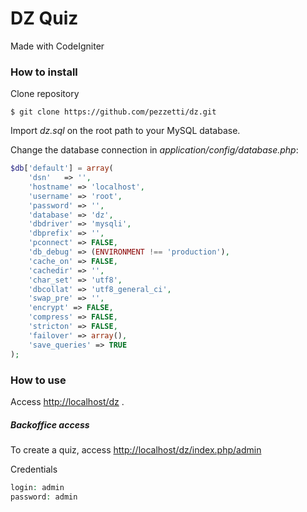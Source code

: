 # DZ Quiz #


Made with CodeIgniter

### How to install
Clone repository
``` ssh
$ git clone https://github.com/pezzetti/dz.git 
```
Import *dz.sql* on the root path to your MySQL database.

Change the database connection in *application/config/database.php*:
``` php
$db['default'] = array(
	'dsn'	=> '',
	'hostname' => 'localhost',
	'username' => 'root',
	'password' => '',
	'database' => 'dz',
	'dbdriver' => 'mysqli',
	'dbprefix' => '',
	'pconnect' => FALSE,
	'db_debug' => (ENVIRONMENT !== 'production'),
	'cache_on' => FALSE,
	'cachedir' => '',
	'char_set' => 'utf8',
	'dbcollat' => 'utf8_general_ci',
	'swap_pre' => '',
	'encrypt' => FALSE,
	'compress' => FALSE,
	'stricton' => FALSE,
	'failover' => array(),
	'save_queries' => TRUE
);
```
### How to use
Access [http://localhost/dz](http://localhost/dz) .

##### Backoffice access
To create a quiz, access [http://localhost/dz/index.php/admin](http://localhost/dz/index.php/admin)

Credentials
``` php
login: admin
password: admin
```



